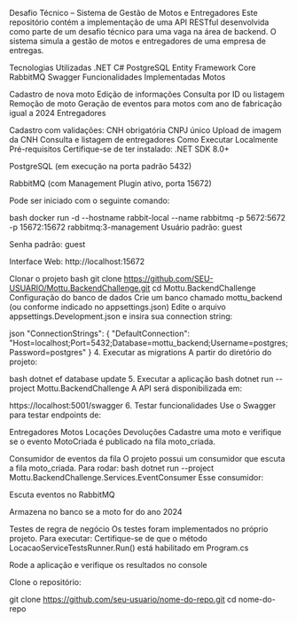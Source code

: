 Desafio Técnico – Sistema de Gestão de Motos e Entregadores
Este repositório contém a implementação de uma API RESTful desenvolvida como parte de um desafio técnico para uma vaga na área de backend. O sistema simula a gestão de motos e entregadores de uma empresa de entregas.

Tecnologias Utilizadas
.NET
C#
PostgreSQL
Entity Framework Core
RabbitMQ
Swagger
Funcionalidades Implementadas
Motos

Cadastro de nova moto
Edição de informações
Consulta por ID ou listagem
Remoção de moto
Geração de eventos para motos com ano de fabricação igual a 2024
Entregadores

Cadastro com validações:
CNH obrigatória
CNPJ único
Upload de imagem da CNH
Consulta e listagem de entregadores
Como Executar Localmente
Pré-requisitos Certifique-se de ter instalado:
.NET SDK 8.0+

PostgreSQL (em execução na porta padrão 5432)

RabbitMQ (com Management Plugin ativo, porta 15672)

Pode ser iniciado com o seguinte comando:

bash docker run -d --hostname rabbit-local --name rabbitmq -p 5672:5672 -p 15672:15672 rabbitmq:3-management Usuário padrão: guest

Senha padrão: guest

Interface Web: http://localhost:15672

Clonar o projeto bash git clone https://github.com/SEU-USUARIO/Mottu.BackendChallenge.git cd Mottu.BackendChallenge
Configuração do banco de dados Crie um banco chamado mottu_backend (ou conforme indicado no appsettings.json)
Edite o arquivo appsettings.Development.json e insira sua connection string:

json "ConnectionStrings": { "DefaultConnection": "Host=localhost;Port=5432;Database=mottu_backend;Username=postgres;Password=postgres" } 4. Executar as migrations A partir do diretório do projeto:

bash dotnet ef database update 5. Executar a aplicação bash dotnet run --project Mottu.BackendChallenge A API será disponibilizada em:

https://localhost:5001/swagger 6. Testar funcionalidades Use o Swagger para testar endpoints de:

Entregadores Motos Locações Devoluções Cadastre uma moto e verifique se o evento MotoCriada é publicado na fila moto_criada.

Consumidor de eventos da fila O projeto possui um consumidor que escuta a fila moto_criada. Para rodar:
bash dotnet run --project Mottu.BackendChallenge.Services.EventConsumer Esse consumidor:

Escuta eventos no RabbitMQ

Armazena no banco se a moto for do ano 2024

Testes de regra de negócio Os testes foram implementados no próprio projeto. Para executar:
Certifique-se de que o método LocacaoServiceTestsRunner.Run() está habilitado em Program.cs

Rode a aplicação e verifique os resultados no console

Clone o repositório:

git clone https://github.com/seu-usuario/nome-do-repo.git
cd nome-do-repo
